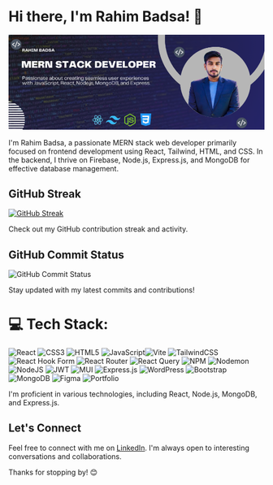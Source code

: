 <!-- [![GitHub Trends SVG](https://api.githubtrends.io/user/svg/avgupta456/langs)](https://githubtrends.io)
---
[![GitHub Streak](https://github-readme-streak-stats.herokuapp.com?user=Rahim%20Badsa&theme=solarized-dark&hide_border=true&border_radius=6&card_width=442)](https://git.io/streak-stats)
---
[![My Skills](https://skillicons.dev/icons?i=aws,gcp,azure,react,vue,flutter&perline=3)](https://skillicons.dev) -->




# Hi there, I'm Rahim Badsa! 👋

![Cover Photo](https://raw.githubusercontent.com/developerbadsa/developerbadsa/main/Blue%20Gradient%20Dental%20Health%20Facebook%20Fundraiser%20Cover%20Photo.png)

I'm Rahim Badsa, a passionate MERN stack web developer primarily focused on frontend development using React, Tailwind, HTML, and CSS. In the backend, I thrive on Firebase, Node.js, Express.js, and MongoDB for effective database management.

<!-- ## GitHub Trends

[![GitHub Trends SVG](https://api.githubtrends.io/user/svg/avgupta456/langs)](https://githubtrends.io)

Explore the languages I've been working with and discover the latest trends. -->

## GitHub Streak

[![GitHub Streak](https://github-readme-streak-stats.herokuapp.com?user=Rahim%20Badsa&theme=solarized-dark&hide_border=true&border_radius=6&card_width=442)](https://git.io/streak-stats)

Check out my GitHub contribution streak and activity.

<!-- ## Projects

- **Project Name 1:** Brief description or tagline
  - [Repository](link)
  - Highlights: Any key features or achievements

- **Project Name 2:** Brief description or tagline
  - [Repository](link)
  - Highlights: Any key features or achievements -->

<!-- ## Blog

I occasionally write about my experiences and insights. Check out my [blog](link) for more! -->

<!-- ## Let's Connect

Feel free to connect with me on [LinkedIn](https://www.linkedin.com/in/rahim-badsa/). I'm always open to interesting conversations and collaborations.

Thanks for stopping by! 😊 -->



<!-- <h1 align="center">Hi 👋, I'm Rahim Badsa</h1>
<h3 align="center">I'm a passionate software developer with expertise in various technologies. Here's a glimpse of my GitHub profile:</h3>

<h3 align="left">Connect with me:</h3>
<p align="left">
<a href="https://linkedin.com/in/rahim-badsa" target="blank"><img align="center" src="https://raw.githubusercontent.com/rahuldkjain/github-profile-readme-generator/master/src/images/icons/Social/linked-in-alt.svg" alt="rahim-badsa" height="30" width="40" /></a>
</p> -->

<!-- <h3 align="left">Languages and Tools:</h3>
<p align="left"> <a href="https://getbootstrap.com" target="_blank" rel="noreferrer"> <img src="https://raw.githubusercontent.com/devicons/devicon/master/icons/bootstrap/bootstrap-plain-wordmark.svg" alt="bootstrap" width="40" height="40"/> </a> <a href="https://www.w3schools.com/css/" target="_blank" rel="noreferrer"> <img src="https://raw.githubusercontent.com/devicons/devicon/master/icons/css3/css3-original-wordmark.svg" alt="css3" width="40" height="40"/> </a> <a href="https://expressjs.com" target="_blank" rel="noreferrer"> <img src="https://raw.githubusercontent.com/devicons/devicon/master/icons/express/express-original-wordmark.svg" alt="express" width="40" height="40"/> </a> <a href="https://www.figma.com/" target="_blank" rel="noreferrer"> <img src="https://www.vectorlogo.zone/logos/figma/figma-icon.svg" alt="figma" width="40" height="40"/> </a> <a href="https://firebase.google.com/" target="_blank" rel="noreferrer"> <img src="https://www.vectorlogo.zone/logos/firebase/firebase-icon.svg" alt="firebase" width="40" height="40"/> </a> <a href="https://www.w3.org/html/" target="_blank" rel="noreferrer"> <img src="https://raw.githubusercontent.com/devicons/devicon/master/icons/html5/html5-original-wordmark.svg" alt="html5" width="40" height="40"/> </a> <a href="https://www.mongodb.com/" target="_blank" rel="noreferrer"> <img src="https://raw.githubusercontent.com/devicons/devicon/master/icons/mongodb/mongodb-original-wordmark.svg" alt="mongodb" width="40" height="40"/> </a> <a href="https://nodejs.org" target="_blank" rel="noreferrer"> <img src="https://raw.githubusercontent.com/devicons/devicon/master/icons/nodejs/nodejs-original-wordmark.svg" alt="nodejs" width="40" height="40"/> </a> <a href="https://reactjs.org/" target="_blank" rel="noreferrer"> <img src="https://raw.githubusercontent.com/devicons/devicon/master/icons/react/react-original-wordmark.svg" alt="react" width="40" height="40"/> </a> <a href="https://tailwindcss.com/" target="_blank" rel="noreferrer"> <img src="https://www.vectorlogo.zone/logos/tailwindcss/tailwindcss-icon.svg" alt="tailwind" width="40" height="40"/> </a> </p>

<p><img align="left" src="https://github-readme-stats.vercel.app/api/top-langs?username=developerbadsa&show_icons=true&locale=en&layout=compact" alt="developerbadsa" /></p>

<p>&nbsp;<img align="center" src="https://github-readme-stats.vercel.app/api?username=developerbadsa&show_icons=true&locale=en" alt="developerbadsa" /></p>

 -->






<!-- ----------------------------------------------------------- -->

## GitHub Commit Status

![GitHub Commit Status](https://img.shields.io/github/last-commit/developerbadsa/developerbadsa?style=flat-square)

Stay updated with my latest commits and contributions!

# 💻 Tech Stack:
 ![React](https://img.shields.io/badge/react-%2320232a.svg?style=flat-square&logo=react&logoColor=%2361DAFB) ![CSS3](https://img.shields.io/badge/css3-%231572B6.svg?style=flat-square&logo=css3&logoColor=white) ![HTML5](https://img.shields.io/badge/html5-%23E34F26.svg?style=flat-square&logo=html5&logoColor=white) ![JavaScript](https://img.shields.io/badge/javascript-%23323330.svg?style=flat-square&logo=javascript&logoColor=%23F7DF1E)![Vite](https://img.shields.io/badge/vite-%23646CFF.svg?style=flat-square&logo=vite&logoColor=white) ![TailwindCSS](https://img.shields.io/badge/tailwindcss-%2338B2AC.svg?style=flat-square&logo=tailwind-css&logoColor=white) ![React Hook Form](https://img.shields.io/badge/React%20Hook%20Form-%23EC5990.svg?style=flat-square&logo=reacthookform&logoColor=white) ![React Router](https://img.shields.io/badge/React_Router-CA4245?style=flat-square&logo=react-router&logoColor=white) ![React Query](https://img.shields.io/badge/-React%20Query-FF4154?style=flat-square&logo=react%20query&logoColor=white) ![NPM](https://img.shields.io/badge/NPM-%23CB3837.svg?style=flat-square&logo=npm&logoColor=white) ![Nodemon](https://img.shields.io/badge/NODEMON-%23323330.svg?style=flat-square&logo=nodemon&logoColor=%BBDEAD) ![NodeJS](https://img.shields.io/badge/node.js-6DA55F?style=flat-square&logo=node.js&logoColor=white) ![JWT](https://img.shields.io/badge/JWT-black?style=flat-square&logo=JSON%20web%20tokens) ![MUI](https://img.shields.io/badge/MUI-%230081CB.svg?style=flat-square&logo=mui&logoColor=white) ![Express.js](https://img.shields.io/badge/express.js-%23404d59.svg?style=flat-square&logo=express&logoColor=%2361DAFB) ![WordPress](https://img.shields.io/badge/WordPress-%23117AC9.svg?style=flat-square&logo=WordPress&logoColor=white) ![Bootstrap](https://img.shields.io/badge/bootstrap-%238511FA.svg?style=flat-square&logo=bootstrap&logoColor=white) ![MongoDB](https://img.shields.io/badge/MongoDB-%234ea94b.svg?style=flat-square&logo=mongodb&logoColor=white) ![Figma](https://img.shields.io/badge/figma-%23F24E1E.svg?style=flat-square&logo=figma&logoColor=white) ![Portfolio](https://img.shields.io/badge/Portfolio-%23000000.svg?style=flat-square&logo=firefox&logoColor=#FF7139)

I'm proficient in various technologies, including React, Node.js, MongoDB, and Express.js.

## Let's Connect

Feel free to connect with me on [LinkedIn](https://www.linkedin.com/in/rahim-badsa/). I'm always open to interesting conversations and collaborations.

Thanks for stopping by! 😊
